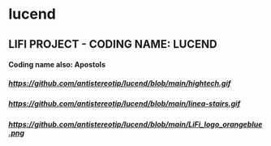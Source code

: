 # lucend
## LIFI PROJECT - CODING NAME: LUCEND

#### Coding name also: Apostols

##### https://github.com/antistereotip/lucend/blob/main/hightech.gif

##### https://github.com/antistereotip/lucend/blob/main/linea-stairs.gif

##### https://github.com/antistereotip/lucend/blob/main/LiFi_logo_orangeblue.png
